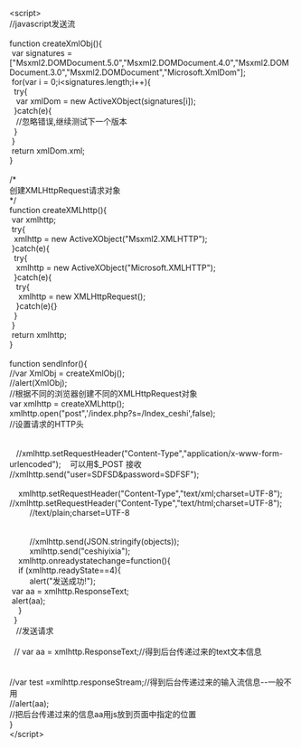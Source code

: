 &lt;script&gt;<br />
//javascript发送流<br />
<br />
function createXmlObj(){&nbsp;<br />
&nbsp;var signatures = ["Msxml2.DOMDocument.5.0","Msxml2.DOMDocument.4.0","Msxml2.DOMDocument.3.0","Msxml2.DOMDocument","Microsoft.XmlDom"];<br />
&nbsp;for(var i = 0;i&lt;signatures.length;i++){&nbsp;<br />
&nbsp; try{&nbsp;<br />
&nbsp; &nbsp;var xmlDom = new ActiveXObject(signatures[i]);&nbsp;<br />
&nbsp; }catch(e){&nbsp;<br />
&nbsp; &nbsp;//忽略错误,继续测试下一个版本&nbsp;<br />
&nbsp; }&nbsp;<br />
&nbsp;}&nbsp;<br />
&nbsp;return xmlDom.xml;&nbsp;<br />
}&nbsp;<br />
<br />
/*&nbsp;<br />
创建XMLHttpRequest请求对象&nbsp;<br />
*/&nbsp;<br />
function createXMLhttp(){&nbsp;<br />
&nbsp;var xmlhttp;&nbsp;<br />
&nbsp;try{&nbsp;<br />
&nbsp; xmlhttp = new ActiveXObject("Msxml2.XMLHTTP");&nbsp;<br />
&nbsp;}catch(e){&nbsp;<br />
&nbsp; try{&nbsp;<br />
&nbsp; &nbsp;xmlhttp = new ActiveXObject("Microsoft.XMLHTTP");&nbsp;<br />
&nbsp; }catch(e){&nbsp;<br />
&nbsp; &nbsp;try{&nbsp;<br />
&nbsp; &nbsp; xmlhttp = new XMLHttpRequest();&nbsp;<br />
&nbsp; &nbsp;}catch(e){}&nbsp;<br />
&nbsp; }&nbsp;<br />
&nbsp;}&nbsp;<br />
&nbsp;return xmlhttp;&nbsp;<br />
}&nbsp;<br />
<br />
function sendInfor(){&nbsp;<br />
//var XmlObj = createXmlObj();&nbsp;<br />
//alert(XmlObj);&nbsp;<br />
//根据不同的浏览器创建不同的XMLHttpRequest对象&nbsp;<br />
var xmlhttp = createXMLhttp();&nbsp;<br />
xmlhttp.open("post",'/index.php?s=/Index_ceshi',false);&nbsp;<br />
//设置请求的HTTP头&nbsp;<br />
<br />
<br />
&nbsp; &nbsp;//xmlhttp.setRequestHeader("Content-Type","application/x-www-form-urlencoded"); &nbsp; &nbsp;可以用$_POST 接收<br />
//xmlhttp.send("user=SDFSD&amp;password=SDFSF");&nbsp;<br />
<br />
&nbsp; &nbsp; xmlhttp.setRequestHeader("Content-Type","text/xml;charset=UTF-8"); &nbsp;<br />
//xmlhttp.setRequestHeader("Content-Type","text/html;charset=UTF-8"); &nbsp;<br />
&nbsp; &nbsp; &nbsp; &nbsp; &nbsp;//text/plain;charset=UTF-8&nbsp;<br />
&nbsp;<br />
&nbsp;<br />
&nbsp; &nbsp; &nbsp; &nbsp; &nbsp;//xmlhttp.send(JSON.stringify(objects)); 		&nbsp;<br />
&nbsp; &nbsp; &nbsp; &nbsp; &nbsp;xmlhttp.send("ceshiyixia"); 		&nbsp;<br />
&nbsp; &nbsp; xmlhttp.onreadystatechange=function(){&nbsp;<br />
&nbsp; &nbsp; if (xmlhttp.readyState==4){&nbsp;<br />
&nbsp; &nbsp; &nbsp; &nbsp; &nbsp;alert("发送成功!");&nbsp;<br />
&nbsp;var aa = xmlhttp.ResponseText;<br />
&nbsp;alert(aa);<br />
&nbsp; &nbsp; }&nbsp;<br />
&nbsp; } &nbsp;&nbsp;<br />
&nbsp; &nbsp;//发送请求&nbsp;<br />
&nbsp;<br />
&nbsp; // var aa = xmlhttp.ResponseText;//得到后台传递过来的text文本信息&nbsp;<br />
<br />
<br />
//var test =xmlhttp.responseStream;//得到后台传递过来的输入流信息--一般不用&nbsp;<br />
//alert(aa);&nbsp;<br />
//把后台传递过来的信息aa用js放到页面中指定的位置&nbsp;<br />
}&nbsp;<br />
&lt;/script&gt;<br />